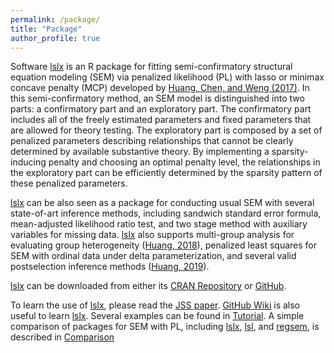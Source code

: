 ```yaml
---
permalink: /package/
title: "Package"
author_profile: true
---
```


Software [lslx](https://cran.r-project.org/package=lslx) is an R package for fitting semi-confirmatory structural equation modeling (SEM) via penalized likelihood (PL) with lasso or minimax concave penalty (MCP) developed by [Huang, Chen, and Weng (2017)](https://doi.org/10.1007/s11336-017-9566-9). In this semi-confirmatory method, an SEM model is distinguished into two parts: a confirmatory part and an exploratory part. The confirmatory part includes all of the freely estimated parameters and fixed parameters that are allowed for theory testing. The exploratory part is composed by a set of penalized parameters describing relationships that cannot be clearly determined by available substantive theory. By implementing a sparsity-inducing penalty and choosing an optimal penalty level, the relationships in the exploratory part can be efficiently determined by the sparsity pattern of these penalized parameters.</p>

[lslx](https://cran.r-project.org/package=lslx) can be also seen as a package for conducting usual SEM with several state-of-art inference methods, including sandwich standard error formula, mean-adjusted likelihood ratio test, and two stage method with auxiliary variables for missing data. [lslx](https://cran.r-project.org/package=lslx) also supports multi-group analysis for evaluating group heterogeneity ([Huang, 2018](https://doi.org/10.1111/bmsp.12130)), penalized least squares for SEM with ordinal data under delta parameterization, and several valid postselection inference methods ([Huang, 2019](https://doi.org/10.1080/00273171.2019.1634996)).

[lslx](https://cran.r-project.org/package=lslx) can be downloaded from either its [CRAN Repository](https://cran.r-project.org/package=lslx) or [GitHub](https://github.com/psyphh/lslx).

To learn the use of [lslx](https://cran.r-project.org/package=lslx), please read the [JSS paper](https://doi.org/10.18637/jss.v093.i07). [GitHub Wiki](https://github.com/psyphh/lslx/wiki) is also useful to learn [lslx](https://cran.r-project.org/package=lslx). Several examples can be found in [Tutorial](https://github.com/psyphh/lslx/wiki/Tutorial). A simple comparison of packages for SEM with PL, including [lslx](https://cran.r-project.org/package=lslx), [lsl](https://cran.r-project.org/package=lsl), and [regsem](https://cran.r-project.org/package=regsem), is described in [Comparison](https://github.com/psyphh/lslx/wiki/Comparison)